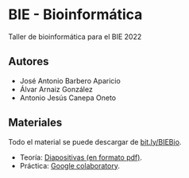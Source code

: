 # BIE - Bioinformática

Taller de bioinformática para el BIE 2022

## Autores
- José Antonio Barbero Aparicio
- Álvar Arnaiz González
- Antonio Jesús Canepa Oneto

## Materiales
Todo el material se puede descargar de [bit.ly/BIEBio](https://bit.ly/BIEBio).

- Teoría: [Diapositivas (en formato pdf)](https://github.com/JoseBarbero/BIEBioinformatica/blob/main/Presentacion/Presentacion.pdf).
- Práctica: [Google colaboratory](https://colab.research.google.com/).

